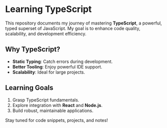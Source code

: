 # Learning TypeScript

This repository documents my journey of mastering **TypeScript**, a powerful, typed superset of JavaScript. My goal is to enhance code quality, scalability, and development efficiency.

## Why TypeScript?
- **Static Typing**: Catch errors during development.
- **Better Tooling**: Enjoy powerful IDE support.
- **Scalability**: Ideal for large projects.

## Learning Goals
1. Grasp TypeScript fundamentals.
2. Explore integration with **React** and **Node.js**.
3. Build robust, maintainable applications.

Stay tuned for code snippets, projects, and notes!
